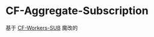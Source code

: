 # CF-Aggregate-Subscription

基于 [CF-Workers-SUB](https://github.com/cmliu/CF-Workers-SUB/commit/312c109c3b967f2ed088246e2041b7e4ce1ab05e) 魔改的

